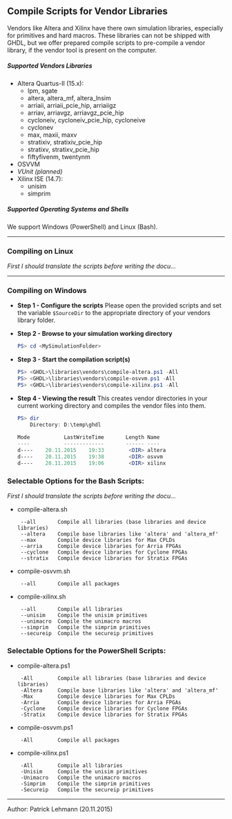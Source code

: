 ## Compile Scripts for Vendor Libraries

Vendors like Altera and Xilinx have there own simulation libraries, especially for primitives and hard macros. These libraries can not be shipped with GHDL, but we offer prepared compile scripts to pre-compile a vendor library, if the vendor tool is present on the computer.

##### Supported Vendors Libraries

 - Altera Quartus-II (15.x):
     - lpm, sgate
     - altera, altera_mf, altera_lnsim
     - arriaii, arriaii_pcie_hip, arriaiigz
     - arriav, arriavgz, arriavgz_pcie_hip
     - cycloneiv, cycloneiv_pcie_hip, cycloneive
     - cyclonev
     - max, maxii, maxv
     - stratixiv, stratixiv_pcie_hip
     - stratixv, stratixv_pcie_hip
     - fiftyfivenm, twentynm
 - OSVVM
 - *VUnit (planned)*
 - Xilinx ISE (14.7):
     - unisim
     - simprim

##### Supported Operating Systems and Shells

We support Windows (PowerShell) and Linux (Bash).


---------------------------------------------------------------------
### Compiling on Linux

*First I should translate the scripts before writing the docu...*

---------------------------------------------------------------------
### Compiling on Windows

 - **Step 1 - Configure the scripts**
    Please open the provided scripts and set the variable `$SourceDir` to the appropriate directory of your vendors library folder.

 - **Step 2 - Browse to your simulation working directory**
    ```PowerShell
    PS> cd <MySimulationFolder>
    ```

 - **Step 3 - Start the compilation script(s)**
    ```PowerShell
    PS> <GHDL>\libraries\vendors\compile-altera.ps1 -All
    PS> <GHDL>\libraries\vendors\compile-osvvm.ps1 -All
    PS> <GHDL>\libraries\vendors\compile-xilinx.ps1 -All
    ```

 - **Step 4 - Viewing the result**
    This creates vendor directories in your current working directory and compiles the vendor files into them.

    ```PowerShell
    PS> dir
        Directory: D:\temp\ghdl
     
    Mode           LastWriteTime       Length Name
    ----           -------------       ------ ----
    d----    20.11.2015    19:33        <DIR> altera
    d----    20.11.2015    19:38        <DIR> osvvm
    d----    20.11.2015    19:06        <DIR> xilinx
    ```

### Selectable Options for the Bash Scripts:

*First I should translate the scripts before writing the docu...*

 - compile-altera.sh

        --all       Compile all libraries (base libraries and device libraries)
        --altera    Compile base libraries like 'altera' and 'altera_mf'
        --max       Compile device libraries for Max CPLDs 
        --arria     Compile device libraries for Arria FPGAs
        --cyclone   Compile device libraries for Cyclone FPGAs
        --stratix   Compile device libraries for Stratix FPGAs

 - compile-osvvm.sh

        --all       Compile all packages

 - compile-xilinx.sh

        --all       Compile all libraries
        --unisim    Compile the unisim primitives
        --unimacro  Compile the unimacro macros
        --simprim   Compile the simprim primitives
        --secureip  Compile the secureip primitives


### Selectable Options for the PowerShell Scripts:

 - compile-altera.ps1

        -All        Compile all libraries (base libraries and device libraries)
        -Altera     Compile base libraries like 'altera' and 'altera_mf'
        -Max        Compile device libraries for Max CPLDs 
        -Arria      Compile device libraries for Arria FPGAs
        -Cyclone    Compile device libraries for Cyclone FPGAs
        -Stratix    Compile device libraries for Stratix FPGAs

 - compile-osvvm.ps1

        -All        Compile all packages

 - compile-xilinx.ps1

        -All        Compile all libraries
        -Unisim     Compile the unisim primitives
        -Unimacro   Compile the unimacro macros
        -Simprim    Compile the simprim primitives
        -Secureip   Compile the secureip primitives

------------------------
Author: Patrick Lehmann (20.11.2015)
